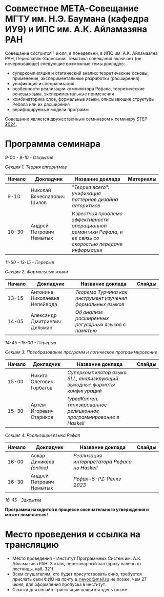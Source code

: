 # Совместное МЕТА-Совещание МГТУ им. Н.Э. Баумана (кафедра ИУ9) и ИПС им. А.К. Айламазяна РАН

Совещание состоится 1 июля, в понедельни, в ИПС им. А.К. Айламазяна РАН, Переславль-Залесский. 
Тематика совещания включает (не исчерпывающе) следующие возможные темы докладов:
- суперкомпиляция и статический анализ: теоретические основы, применение, экспериментальные разработки (расширения)
- унификация и специализация 
- особенности реализации компилятора Рефала, теоретические основы языка, экспериментальные применения
- комбинаторика слов, формальные языки, описывающие структуры Рефала или их расширения
- верифицируемые модели программ

Совещание является дружественным семинаром к семинару [STEP 2024](https://persons.iis.nsk.su/en/STEP-2024).

# Программа семинара

_9-00 - 9-10 - Открытие_

_Секция 1. Теория алгоритмов_

|Начало| Докладчик | Название доклада | Материалы |
|-|-----------|------------------|---------- |
9-10| Николай Вячеславович Шилов | *"Теория всего": унификация паттернов дизайна алгоритмов* | |
10-30| Андрей Петрович Немытых | *Известная проблема эффективности операционной семантики Рефала, и её связь со скоростью передачи информации* ||

_11-50 - 13-15 - Перерыв_

_Секция 2. Формальные языки_

|Начало| Докладчик | Название доклада | Слайды |
|-|-----------|------------------|---------- |
13-15| Антонина Николаевна Непейвода | *Теорема Турчина как инструмент изучения формальных языков* |  |
14-05| Александр Дмитриевич Дельман | *Об анализе расширенных регулярных языков с памятью* | |

_14-45 - 15-00 - Перерыв_

_Секция 3. Преобразование программ и логическое программирование_

|Начало| Докладчик | Название доклада | Слайды |
|-|-----------|------------------|---------- |
15-00| Никита Олегович Горбатов | *Суперкомпилятор языка SLL, анализирующий выходные форматы конфигураций* |  |
15-30| Артём Игоревич Стариков | *typedKanren: типизированное реляционное программирование в Haskell* |  |

_Секция 4. Реализации языка Рефал_

|Начало| Докладчик | Название доклада | Слайды |
|-|-----------|------------------|---------- |
16-00| Аскар Диникеев *(online)* | *Реализация интерпретатора Рефала на Haskell* |  |
16-30| Андрей Петрович Немытых | *Рефал-5-PZ: Релиз 2023* |  |

_16-45 - Закрытие_

**Программа находится в процессе окончательного утверждения и может поменяться!**

# Место проведения и ссылка на трансляцию

- Место проведения - Институт Программных Систем им. А.К. Айламазяна РАН. 3 этаж, переговорный зал (сразу налево от лестницы, каб. 321).
- Всем слушателям, кто будет присутствовать очно, требуется прислать свои ФИО на почту a\_nevod@mail.ru не позже, чем 27 июня, для оформления пропуска в институт.
- Ссылка для онлайн-трансляции появится здесь позже.
